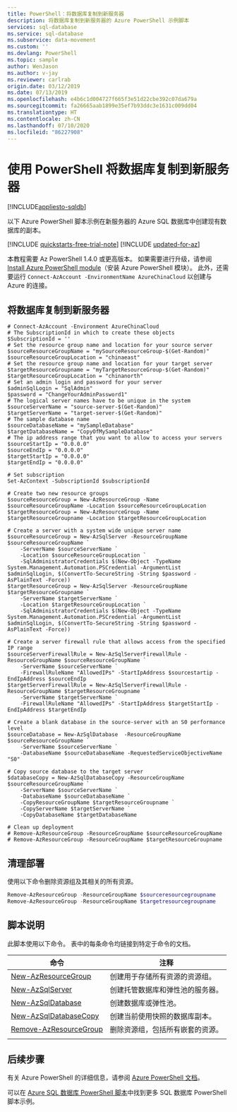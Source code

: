 ```yaml
---
title: PowerShell：将数据库复制到新服务器
description: 将数据库复制到新服务器的 Azure PowerShell 示例脚本
services: sql-database
ms.service: sql-database
ms.subservice: data-movement
ms.custom: ''
ms.devlang: PowerShell
ms.topic: sample
author: WenJason
ms.author: v-jay
ms.reviewer: carlrab
origin.date: 03/12/2019
ms.date: 07/13/2019
ms.openlocfilehash: e4b6c1d004727f665f3e51d22cbe392c07da679a
ms.sourcegitcommit: fa26665aab1899e35ef7b93ddc3e1631c009dd04
ms.translationtype: HT
ms.contentlocale: zh-CN
ms.lasthandoff: 07/10/2020
ms.locfileid: "86227908"
---
```

# <a name="use-powershell-to-copy-a-database-to-a-new-server"></a>使用 PowerShell 将数据库复制到新服务器
[!INCLUDE[appliesto-sqldb](../../includes/appliesto-sqldb.md)]

以下 Azure PowerShell 脚本示例在新服务器的 Azure SQL 数据库中创建现有数据库的副本。

[!INCLUDE [quickstarts-free-trial-note](../../../../includes/quickstarts-free-trial-note.md)]
[!INCLUDE [updated-for-az](../../../../includes/updated-for-az.md)]

本教程需要 Az PowerShell 1.4.0 或更高版本。 如果需要进行升级，请参阅 [Install Azure PowerShell module](https://docs.microsoft.com/powershell/azure/install-az-ps)（安装 Azure PowerShell 模块）。 此外，还需要运行 `Connect-AzAccount -EnvironmentName AzureChinaCloud` 以创建与 Azure 的连接。

## <a name="copy-a-database-to-a-new-server"></a>将数据库复制到新服务器

```azurepowershell
# Connect-AzAccount -Environment AzureChinaCloud
# The SubscriptionId in which to create these objects
$SubscriptionId = ''
# Set the resource group name and location for your source server
$sourceResourceGroupName = "mySourceResourceGroup-$(Get-Random)"
$sourceResourceGroupLocation = "chinaeast"
# Set the resource group name and location for your target server
$targetResourceGroupname = "myTargetResourceGroup-$(Get-Random)"
$targetResourceGroupLocation = "chinanorth"
# Set an admin login and password for your server
$adminSqlLogin = "SqlAdmin"
$password = "ChangeYourAdminPassword1"
# The logical server names have to be unique in the system
$sourceServerName = "source-server-$(Get-Random)"
$targetServerName = "target-server-$(Get-Random)"
# The sample database name
$sourceDatabaseName = "mySampleDatabase"
$targetDatabaseName = "CopyOfMySampleDatabase"
# The ip address range that you want to allow to access your servers
$sourceStartIp = "0.0.0.0"
$sourceEndIp = "0.0.0.0"
$targetStartIp = "0.0.0.0"
$targetEndIp = "0.0.0.0"

# Set subscription 
Set-AzContext -SubscriptionId $subscriptionId 

# Create two new resource groups
$sourceResourceGroup = New-AzResourceGroup -Name $sourceResourceGroupName -Location $sourceResourceGroupLocation
$targetResourceGroup = New-AzResourceGroup -Name $targetResourceGroupname -Location $targetResourceGroupLocation

# Create a server with a system wide unique server name
$sourceResourceGroup = New-AzSqlServer -ResourceGroupName $sourceResourceGroupName `
    -ServerName $sourceServerName `
    -Location $sourceResourceGroupLocation `
    -SqlAdministratorCredentials $(New-Object -TypeName System.Management.Automation.PSCredential -ArgumentList $adminSqlLogin, $(ConvertTo-SecureString -String $password -AsPlainText -Force))
$targetResourceGroup = New-AzSqlServer -ResourceGroupName $targetResourceGroupname `
    -ServerName $targetServerName `
    -Location $targetResourceGroupLocation `
    -SqlAdministratorCredentials $(New-Object -TypeName System.Management.Automation.PSCredential -ArgumentList $adminSqlLogin, $(ConvertTo-SecureString -String $password -AsPlainText -Force))

# Create a server firewall rule that allows access from the specified IP range
$sourceServerFirewallRule = New-AzSqlServerFirewallRule -ResourceGroupName $sourceResourceGroupName `
    -ServerName $sourceServerName `
    -FirewallRuleName "AllowedIPs" -StartIpAddress $sourcestartip -EndIpAddress $sourceEndIp
$targetServerFirewallRule = New-AzSqlServerFirewallRule -ResourceGroupName $targetResourceGroupname `
    -ServerName $targetServerName `
    -FirewallRuleName "AllowedIPs" -StartIpAddress $targetStartIp -EndIpAddress $targetEndIp

# Create a blank database in the source-server with an S0 performance level
$sourceDatabase = New-AzSqlDatabase  -ResourceGroupName $sourceResourceGroupName `
    -ServerName $sourceServerName `
    -DatabaseName $sourceDatabaseName -RequestedServiceObjectiveName "S0"

# Copy source database to the target server 
$databaseCopy = New-AzSqlDatabaseCopy -ResourceGroupName $sourceResourceGroupName `
    -ServerName $sourceServerName `
    -DatabaseName $sourceDatabaseName `
    -CopyResourceGroupName $targetResourceGroupname `
    -CopyServerName $targetServerName `
    -CopyDatabaseName $targetDatabaseName 

# Clean up deployment 
# Remove-AzResourceGroup -ResourceGroupName $sourceResourceGroupName
# Remove-AzResourceGroup -ResourceGroupName $targetResourceGroupname
```

## <a name="clean-up-deployment"></a>清理部署

使用以下命令删除资源组及其相关的所有资源。

```powershell
Remove-AzResourceGroup -ResourceGroupName $sourceresourcegroupname
Remove-AzResourceGroup -ResourceGroupName $targetresourcegroupname
```

## <a name="script-explanation"></a>脚本说明

此脚本使用以下命令。 表中的每条命令均链接到特定于命令的文档。

| 命令 | 注释 |
|---|---|
| [New-AzResourceGroup](https://docs.microsoft.com/powershell/module/az.resources/new-azresourcegroup) | 创建用于存储所有资源的资源组。 |
| [New-AzSqlServer](https://docs.microsoft.com/powershell/module/az.sql/new-azsqlserver) | 创建托管数据库和弹性池的服务器。 |
| [New-AzSqlDatabase](https://docs.microsoft.com/powershell/module/az.sql/new-azsqldatabase) | 创建数据库或弹性池。 |
| [New-AzSqlDatabaseCopy](https://docs.microsoft.com/powershell/module/az.sql/new-azsqldatabasecopy) | 创建当前使用快照的数据库副本。 |
| [Remove-AzResourceGroup](https://docs.microsoft.com/powershell/module/az.resources/remove-azresourcegroup) | 删除资源组，包括所有嵌套的资源。 |
|||

## <a name="next-steps"></a>后续步骤

有关 Azure PowerShell 的详细信息，请参阅 [Azure PowerShell 文档](https://docs.microsoft.com/powershell/azure/overview)。

可以在 [Azure SQL 数据库 PowerShell 脚本](../powershell-script-content-guide.md)中找到更多 SQL 数据库 PowerShell 脚本示例。
